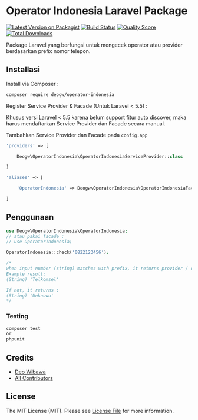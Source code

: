 # Operator Indonesia Laravel Package

[![Latest Version on Packagist](https://img.shields.io/packagist/v/deogw/operator-indonesia.svg?style=flat-square)](https://packagist.org/packages/deogw/operator-indonesia)
[![Build Status](https://img.shields.io/travis/deogw/operator-indonesia/master.svg?style=flat-square)](https://travis-ci.org/deogw/operator-indonesia)
[![Quality Score](https://img.shields.io/scrutinizer/g/deogw/operator-indonesia.svg?style=flat-square)](https://scrutinizer-ci.com/g/deogw/operator-indonesia)
[![Total Downloads](https://img.shields.io/packagist/dt/deogw/operator-indonesia.svg?style=flat-square)](https://packagist.org/packages/deogw/operator-indonesia)

Package Laravel yang berfungsi untuk mengecek operator atau provider berdasarkan prefix nomor telepon.

## Installasi

Install via Composer :

```bash
composer require deogw/operator-indonesia
```

Register Service Provider & Facade (Untuk Laravel < 5.5) :

Khusus versi Laravel < 5.5 karena belum support fitur auto discover, maka harus mendaftarkan Service Provider dan Facade secara manual.

Tambahkan Service Provider dan Facade pada `config.app`

``` php
'providers' => [

    Deogw\OperatorIndonesia\OperatorIndonesiaServiceProvider::class

]
```

``` php
'aliases' => [

    'OperatorIndonesia' => Deogw\OperatorIndonesia\OperatorIndonesiaFacade::class

]
```

## Penggunaan

``` php
use Deogw\OperatorIndonesia\OperatorIndonesia;
// atau pakai facade :
// use OperatorIndonesia;

OperatorIndonesia::check('0822123456');

/*
when input number (string) matches with prefix, it returns provider / operator name.
Example result:
(String) 'Telkomsel'

If not, it returns :
(String) 'Unknown'
*/
```

### Testing

``` bash
composer test 
or 
phpunit
```

## Credits

- [Deo Wibawa](https://github.com/deogw)
- [All Contributors](../../contributors)

## License

The MIT License (MIT). Please see [License File](LICENSE.md) for more information.
